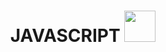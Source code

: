 
<h1 align='center' > JAVASCRIPT <img  src="https://upload.wikimedia.org/wikipedia/commons/9/99/Unofficial_JavaScript_logo_2.svg" width="50" height="50"> </h1>